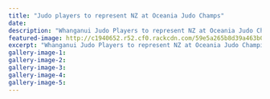 ```yaml
---
title: "Judo players to represent NZ at Oceania Judo Champs"
date: 
description: "Whanganui Judo Players to represent NZ at Oceania Judo Champs on 27/28 April 2017. Angus, Liam Goodhall, ex WHS student Finn Brown & WHS student Keightley Watson..."
featured-image: http://c1940652.r52.cf0.rackcdn.com/59e5a265b8d39a463b0003d6/goodUntitled-1.jpg
excerpt: "Whanganui Judo Players to represent NZ at Oceania Judo Championships to be held in Tonga on April 27 and 28. Angus, Liam Goodhall, former WHS student Finn Brown and WHS student Keightley Watson."
gallery-image-1: 
gallery-image-2: 
gallery-image-3: 
gallery-image-4: 
gallery-image-5: 
---
```

